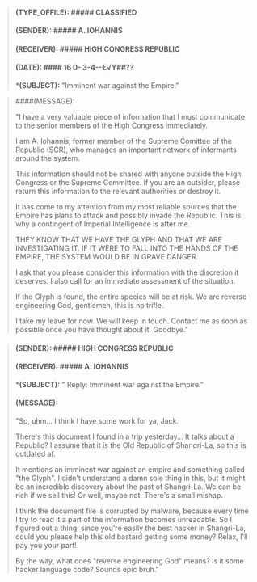>#### **(TYPE_OFFILE):** ##### CLASSIFIED  
>#### **(SENDER):** ##### A.  IOHANNIS  
>#### **(RECEIVER):** #####  HIGH  CONGRESS  REPUBLIC  
>#### **(DATE):** #### 16  0- 3-4--€√Y##??  
>  
>***(SUBJECT):** "Imminent war against the Empire."  
  
>####(MESSAGE):  
>  
>  
>"I have a very valuable piece of information that I must communicate to the senior members of the High Congress immediately.  
>  
>I am A. Iohannis, former member of the Supreme Comittee of the Republic (SCR), who manages an important network of informants around the system.  
>  
>This information should not be shared with anyone outside the High Congress or the Supreme Committee. If you are an outsider, please return this information to the relevant authorities or destroy it.  
>  
>It has come to my attention from my most reliable sources that the Empire has plans to attack and possibly invade the Republic. This is why a contingent of Imperial Intelligence is after me.  
>  
>THEY KNOW THAT WE HAVE THE GLYPH AND THAT WE ARE INVESTIGATING IT. IF IT WERE TO FALL INTO THE HANDS OF THE EMPIRE, THE SYSTEM WOULD BE IN GRAVE DANGER.  
>  
>I ask that you please consider this information with the discretion it deserves. I also call for an immediate assessment of the situation.  
>  
>If the Glyph is found, the entire species will be at risk. We are reverse engineering God, gentlemen, this is no trifle.  
>  
>I take my leave for now. We will keep in touch. Contact me as soon as possible once you have thought about it. Goodbye."  

>#### **(SENDER):** #####  HIGH  CONGRESS  REPUBLIC  
>#### **(RECEIVER):**  ##### A.  IOHANNIS  
>***(SUBJECT):** " Reply: Imminent war against the Empire."  
>#### **(MESSAGE):**
>  
>"So, uhm... I think I have some work for ya, Jack.  
>  
>There's this document I found in a trip yesterday... It talks about a Republic? I assume that it is the Old Republic of Shangri-La, so this is outdated af.  
>  
>It mentions an imminent war against an empire and something called "the Glyph". I didn't understand a damn sole thing in this, but it might be an incredible discovery about the past of Shangri-La. We can be rich if we sell this! Or well, maybe not. There's a small mishap.  
>  
>I think the document file is corrupted by malware, because every time I try to read it a part of the information becomes unreadable. So I figured out a thing: since you're easily the best hacker in Shangri-La, could you please help this old bastard getting some money? Relax, I'll pay you your part!  
>  
>By the way, what does "reverse engineering God" means? Is it some hacker language code? Sounds epic bruh."  
